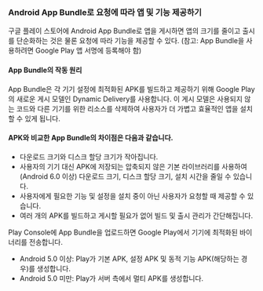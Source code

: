 ### Android App Bundle로 요청에 따라 앱 및 기능 제공하기

구글 플레이 스토어에 Android App Bundle로 앱을 게시하면 앱의 크기를 줄이고 출시를 단순화하는 것은 물론 
요청에 따라 기능을 제공할 수 있다.
(참고: App Bundle을 사용하려면 Google Play 앱 서명에 등록해야 함)

#### App Bundle의 작동 원리

App Bundle은 각 기기 설정에 최적화된 APK를 빌드하고 제공하기 위해 Google Play의 새로운 게시 모델인 Dynamic Delivery를 사용합니다. 이 게시 모델은 사용되지 않는 코드와 다른 기기를 위한 리소스를 삭제하여 사용자가 더 가볍고 효율적인 앱을 설치할 수 있게 됩니다.

#### APK와 비교한 App Bundle의 차이점은 다음과 같습니다.

- 다운로드 크기와 디스크 할당 크기가 작아집니다.
- 사용자의 기기 대신 APK에 저장되는 압축되지 않은 기본 라이브러리를 사용하여(Android 6.0 이상) 
  다운로드 크기, 디스크 할당 크기, 설치 시간을 줄일 수 있습니다.
- 사용자에게 필요한 기능 및 설정을 설치 중이 아닌 사용자가 요청할 때 제공할 수 있습니다.
- 여러 개의 APK를 빌드하고 게시할 필요가 없어 빌드 및 출시 관리가 간단해집니다.

Play Console에 App Bundle을 업로드하면 Google Play에서 기기에 최적화된 바이너리를 전송합니다.
- Android 5.0 이상: Play가 기본 APK, 설정 APK 및 동적 기능 APK(해당하는 경우)를 생성합니다.
- Android 5.0 미만: Play가 서버 측에서 멀티 APK를 생성합니다.

